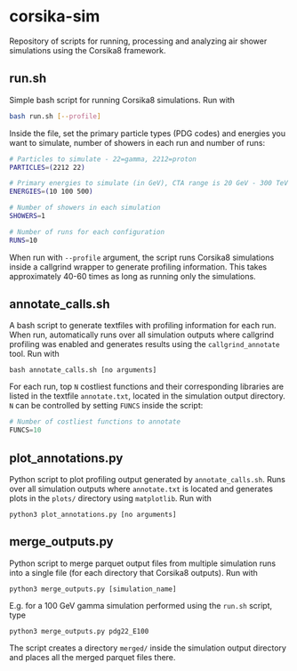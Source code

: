 # corsika-sim
Repository of scripts for running, processing and analyzing air shower simulations using the Corsika8 framework.

## run.sh
Simple bash script for running Corsika8 simulations. Run with
```bash
bash run.sh [--profile]
```

Inside the file, set the primary particle types (PDG codes) and energies you want to simulate, number of showers in each run and number of runs:

```bash
# Particles to simulate - 22=gamma, 2212=proton
PARTICLES=(2212 22)

# Primary energies to simulate (in GeV), CTA range is 20 GeV - 300 TeV
ENERGIES=(10 100 500)

# Number of showers in each simulation
SHOWERS=1

# Number of runs for each configuration
RUNS=10
```

When run with `--profile` argument, the script runs Corsika8 simulations inside a callgrind wrapper to generate profiling information. This takes approximately 40-60 times as long as running only the simulations. 

## annotate_calls.sh
A bash script to generate textfiles with profiling information for each run. When run, automatically runs over all simulation outputs where callgrind profiling was enabled and generates results using the `callgrind_annotate` tool. Run with
```shell
bash annotate_calls.sh [no arguments]
```

For each run, top `N` costliest functions and their corresponding libraries are listed in the textfile `annotate.txt`, located in the simulation output directory. `N` can be controlled by setting `FUNCS` inside the script:
```python
# Number of costliest functions to annotate
FUNCS=10
```

## plot_annotations.py
Python script to plot profiling output generated by `annotate_calls.sh`. Runs over all simulation outputs where `annotate.txt` is located and generates plots in the `plots/` directory using `matplotlib`. Run with
```shell
python3 plot_annotations.py [no arguments]
```

## merge_outputs.py
Python script to merge parquet output files from multiple simulation runs into a single file (for each directory that Corsika8 outputs). Run with 
```shell
python3 merge_outputs.py [simulation_name]
```
E.g. for a 100 GeV gamma simulation performed using the `run.sh` script, type
```shell
python3 merge_outputs.py pdg22_E100
```

The script creates a directory `merged/` inside the simulation output directory and places all the merged parquet files there.
